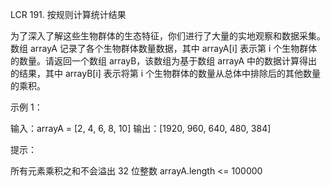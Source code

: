 LCR 191. 按规则计算统计结果

为了深入了解这些生物群体的生态特征，你们进行了大量的实地观察和数据采集。数组 arrayA 记录了各个生物群体数量数据，其中 arrayA[i] 表示第 i 个生物群体的数量。请返回一个数组 arrayB，该数组为基于数组 arrayA 中的数据计算得出的结果，其中 arrayB[i] 表示将第 i 个生物群体的数量从总体中排除后的其他数量的乘积。

 

示例 1：

输入：arrayA = [2, 4, 6, 8, 10]
输出：[1920, 960, 640, 480, 384]
 

提示：

所有元素乘积之和不会溢出 32 位整数
arrayA.length <= 100000